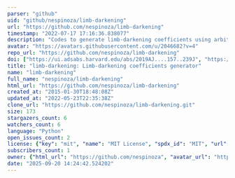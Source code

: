 ```yaml
---
parser: "github"
uid: "github/nespinoza/limb-darkening"
url: "https://github.com/nespinoza/limb-darkening"
timestamp: "2022-07-17 17:16:36.838077"
description: "Codes to generate limb-darkening coefficients using arbitrary response functions as explained in Espinoza & Jordan (2015)"
avatar: "https://avatars.githubusercontent.com/u/2046682?v=4"
repo_url: "https://github.com/nespinoza/limb-darkening"
doi: ["https://ui.adsabs.harvard.edu/abs/2019AJ....157..239J", "https://ui.adsabs.harvard.edu/abs/2015MNRAS.450.1879E", "https://ui.adsabs.harvard.edu/abs/2019ascl.soft06007E/abstract"]
title: "limb-darkening: Limb-darkening coefficients generator"
name: "limb-darkening"
full_name: "nespinoza/limb-darkening"
html_url: "https://github.com/nespinoza/limb-darkening"
created_at: "2015-01-30T18:48:08Z"
updated_at: "2022-05-23T22:35:38Z"
clone_url: "https://github.com/nespinoza/limb-darkening.git"
size: 173
stargazers_count: 6
watchers_count: 6
language: "Python"
open_issues_count: 2
license: {"key": "mit", "name": "MIT License", "spdx_id": "MIT", "url": "https://api.github.com/licenses/mit", "node_id": "MDc6TGljZW5zZTEz"}
subscribers_count: 1
owner: {"html_url": "https://github.com/nespinoza", "avatar_url": "https://avatars.githubusercontent.com/u/2046682?v=4", "login": "nespinoza", "type": "User"}
date: "2025-09-20 14:24:42.524202"
---
```

